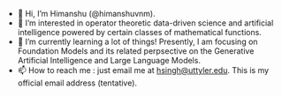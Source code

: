 - 👋 Hi, I’m Himanshu (@himanshuvnm).
- 👀 I’m interested in operator theoretic data-driven science and artificial intelligence powered by certain classes of mathematical functions.
- 🌱 I’m currently learning a lot of things! Presently, I am focusing on Foundation Models and its related perpsective on the Generative Artificial Intelligence and Large Language Models. 
- 📫 How to reach me : just email me at hsingh@uttyler.edu. This is my official email address (tentative).

<!---
himanshuvnm/himanshuvnm is a ✨ special ✨ repository because its `README.md` (this file) appears on your GitHub profile.
You can click the Preview link to take a look at your changes.
--->
